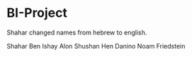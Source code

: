 
# BI-Project

Shahar changed names from hebrew to english.

Shahar Ben Ishay
Alon Shushan
Hen Danino
Noam Friedstein